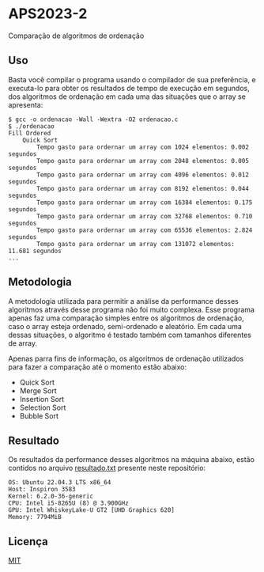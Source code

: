# APS2023-2

Comparação de algoritmos de ordenação

## Uso

Basta você compilar o programa usando o compilador de sua preferência, e
executa-lo para obter os resultados de tempo de execução em segundos, dos
algoritmos de ordenação em cada uma das situações que o array se apresenta:

```shell
$ gcc -o ordenacao -Wall -Wextra -O2 ordenacao.c
$ ./ordenacao
Fill Ordered
	Quick Sort
		Tempo gasto para ordernar um array com 1024 elementos: 0.002 segundos
		Tempo gasto para ordernar um array com 2048 elementos: 0.005 segundos
		Tempo gasto para ordernar um array com 4096 elementos: 0.012 segundos
		Tempo gasto para ordernar um array com 8192 elementos: 0.044 segundos
		Tempo gasto para ordernar um array com 16384 elementos: 0.175 segundos
		Tempo gasto para ordernar um array com 32768 elementos: 0.710 segundos
		Tempo gasto para ordernar um array com 65536 elementos: 2.824 segundos
		Tempo gasto para ordernar um array com 131072 elementos: 11.681 segundos
...
```

## Metodologia

A metodologia utilizada para permitir a análise da performance desses algoritmos
através desse programa não foi muito complexa. Esse programa apenas faz uma
comparação simples entre os algoritmos de ordenação, caso o array esteja ordenado,
semi-ordenado e aleatório. Em cada uma dessas situações, o algoritmo é testado
também com tamanhos diferentes de array.

Apenas parra fins de informação, os algoritmos de ordenação utilizados para
fazer a comparação até o momento estão abaixo:

- Quick Sort
- Merge Sort
- Insertion Sort
- Selection Sort
- Bubble Sort 

## Resultado

Os resultados da performance desses algoritmos na máquina abaixo, estão contidos
no arquivo [resultado.txt](https://github.com/cahian/APS2023-2/blob/main/resultado.txt)
presente neste repositório:

```
OS: Ubuntu 22.04.3 LTS x86_64 
Host: Inspiron 3583 
Kernel: 6.2.0-36-generic 
CPU: Intel i5-8265U (8) @ 3.900GHz 
GPU: Intel WhiskeyLake-U GT2 [UHD Graphics 620] 
Memory: 7794MiB 
```

## Licença

[MIT](https://choosealicense.com/licenses/mit/)

